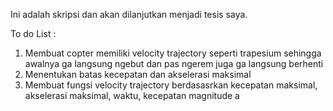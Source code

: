 Ini adalah skripsi dan akan dilanjutkan menjadi tesis saya.

To do List : 
1. Membuat copter memiliki velocity trajectory seperti trapesium sehingga awalnya ga langsung ngebut dan pas ngerem juga ga langsung berhenti
2. Menentukan batas kecepatan dan akselerasi maksimal 
3. Membuat fungsi velocity trajectory berdasasrkan kecepatan maksimal, akselerasi maksimal, waktu, kecepatan magnitude
a
